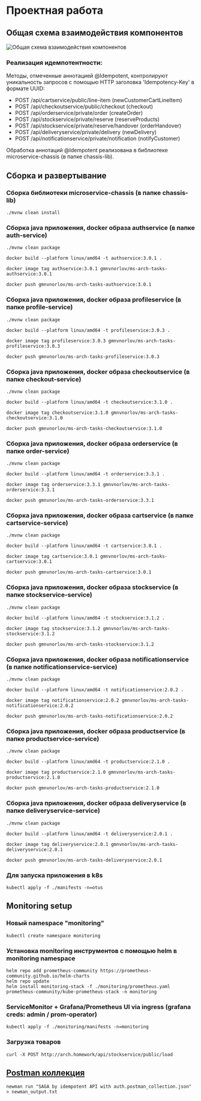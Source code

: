 # Проектная работа

## Общая схема взаимодействия компонентов

![Общая схема взаимодействия компонентов](saga.drawio.png)

### Реализация идемпотентности:
Методы, отмеченные аннотацией @Idempotent, контролируют уникальность запросов с помощью HTTP заголовка 'Idempotency-Key' в формате UUID:
- POST /api/cartservice/public/line-item (newCustomerCartLineItem)
- POST /api/checkoutservice/public/checkout (checkout)
- POST /api/orderservice/private/order (createOrder)
- POST /api/stockservice/private/reserve (reserveProducts)
- POST /api/stockservice/private/reserve/handover (orderHandover)
- POST /api/deliveryservice/private/delivery (newDelivery)
- POST /api/notificationservice/private/notification (notifyCustomer)

Обработка аннотаций @Idempotent реализована в библиотеке microservice-chassis (в папке chassis-lib).

## Сборка и развертывание

### Сборка библиотеки microservice-chassis (в папке chassis-lib)
```
./mvnw clean install
```

### Сборка java приложения, docker образа authservice (в папке auth-service)

```
./mvnw clean package

docker build --platform linux/amd64 -t authservice:3.0.1 .

docker image tag authservice:3.0.1 gmnvnorlov/ms-arch-tasks-authservice:3.0.1

docker push gmnvnorlov/ms-arch-tasks-authservice:3.0.1
```

### Сборка java приложения, docker образа profileservice (в папке profile-service)

```
./mvnw clean package

docker build --platform linux/amd64 -t profileservice:3.0.3 .

docker image tag profileservice:3.0.3 gmnvnorlov/ms-arch-tasks-profileservice:3.0.3

docker push gmnvnorlov/ms-arch-tasks-profileservice:3.0.3
```

### Сборка java приложения, docker образа checkoutservice (в папке checkout-service)

```
./mvnw clean package

docker build --platform linux/amd64 -t checkoutservice:3.1.0 .

docker image tag checkoutservice:3.1.0 gmnvnorlov/ms-arch-tasks-checkoutservice:3.1.0

docker push gmnvnorlov/ms-arch-tasks-checkoutservice:3.1.0
```

### Сборка java приложения, docker образа orderservice (в папке order-service)

```
./mvnw clean package

docker build --platform linux/amd64 -t orderservice:3.3.1 .

docker image tag orderservice:3.3.1 gmnvnorlov/ms-arch-tasks-orderservice:3.3.1

docker push gmnvnorlov/ms-arch-tasks-orderservice:3.3.1
```

### Сборка java приложения, docker образа cartservice (в папке cartservice-service)

```
./mvnw clean package

docker build --platform linux/amd64 -t cartservice:3.0.1 .

docker image tag cartservice:3.0.1 gmnvnorlov/ms-arch-tasks-cartservice:3.0.1

docker push gmnvnorlov/ms-arch-tasks-cartservice:3.0.1
```

### Сборка java приложения, docker образа stockservice (в папке stockservice-service)

```
./mvnw clean package

docker build --platform linux/amd64 -t stockservice:3.1.2 .

docker image tag stockservice:3.1.2 gmnvnorlov/ms-arch-tasks-stockservice:3.1.2

docker push gmnvnorlov/ms-arch-tasks-stockservice:3.1.2
```

### Сборка java приложения, docker образа notificationservice (в папке notificationservice-service)

```
./mvnw clean package

docker build --platform linux/amd64 -t notificationservice:2.0.2 .

docker image tag notificationservice:2.0.2 gmnvnorlov/ms-arch-tasks-notificationservice:2.0.2

docker push gmnvnorlov/ms-arch-tasks-notificationservice:2.0.2

```
### Сборка java приложения, docker образа productservice (в папке productservice-service)

```
./mvnw clean package

docker build --platform linux/amd64 -t productservice:2.1.0 .

docker image tag productservice:2.1.0 gmnvnorlov/ms-arch-tasks-productservice:2.1.0

docker push gmnvnorlov/ms-arch-tasks-productservice:2.1.0
```

### Сборка java приложения, docker образа deliveryservice (в папке deliveryservice-service)

```
./mvnw clean package

docker build --platform linux/amd64 -t deliveryservice:2.0.1 .

docker image tag deliveryservice:2.0.1 gmnvnorlov/ms-arch-tasks-deliveryservice:2.0.1

docker push gmnvnorlov/ms-arch-tasks-deliveryservice:2.0.1
```

### Для запуска приложения в k8s

```
kubectl apply -f ./manifests -n=otus
```

## Monitoring setup

### Новый namespace "monitoring"

```
kubectl create namespace monitoring
```

### Установка monitoring инструментов с помощью helm в monitoring namespace

```
helm repo add prometheus-community https://prometheus-community.github.io/helm-charts
helm repo update
helm install monitoring-stack -f ./monitoring/prometheus.yaml prometheus-community/kube-prometheus-stack -n monitoring
```

### ServiceMonitor + Grafana/Prometheus UI via ingress (grafana creds: admin / prom-operator)

```
kubectl apply -f ./monitoring/manifests -n=monitoring
```

### Загрузка товаров
```
curl -X POST http://arch.homework/api/stockservice/public/load
```


## [Postman коллекция](postman)
```
newman run "SAGA by idempotent API with auth.postman_collection.json" > newman_output.txt
```
